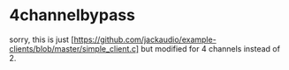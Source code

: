 # 4channelbypass

sorry, this is just [https://github.com/jackaudio/example-clients/blob/master/simple_client.c] but modified for 4 channels instead of 2.
